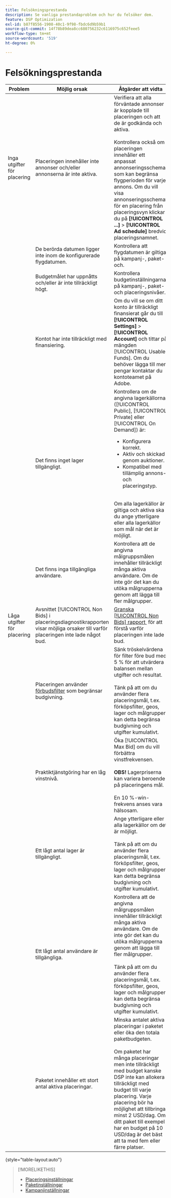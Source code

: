 ```yaml
---
title: Felsökningsprestanda
description: Se vanliga prestandaproblem och hur du felsöker dem.
feature: DSP Optimization
exl-id: b87f8556-1908-40c1-9f98-fbdc6d9b59b1
source-git-commit: 14f78b89dea8cc680756232c6116975c652feee5
workflow-type: tm+mt
source-wordcount: '519'
ht-degree: 0%

---
```


# Felsökningsprestanda

| Problem | Möjlig orsak | Åtgärder att vidta |
| --- | --- | --- |
| Inga utgifter för placering | Placeringen innehåller inte annonser och/eller annonserna är inte aktiva. | Verifiera att alla förväntade annonser är kopplade till placeringen och att de är godkända och aktiva.<br><br>Kontrollera också om placeringen innehåller ett anpassat annonseringsschema som kan begränsa flygperioden för varje annons. Om du vill visa annonseringsschemat för en placering från placeringsvyn klickar du på **[!UICONTROL ...]** > **[!UICONTROL Ad schedule]** bredvid placeringsnamnet. |
| | De berörda datumen ligger inte inom de konfigurerade flygdatumen. | Kontrollera att flygdatumen är giltiga på kampanj-, paket- och &#x200B;. |
| | Budgetmålet har uppnåtts och/eller är inte tillräckligt högt. | Kontrollera budgetinställningarna på kampanj-, paket- och placeringsnivåer. |
| | Kontot har inte tillräckligt med finansiering. | Om du vill se om ditt konto är tillräckligt finansierat går du till **[!UICONTROL Settings]** > **[!UICONTROL Account]** och tittar på mängden [!UICONTROL Usable Funds]. Om du behöver lägga till mer pengar kontaktar du kontoteamet på Adobe. |
| | Det finns inget lager tillgängligt. | Kontrollera om de angivna lagerkällorna ([!UICONTROL Public], [!UICONTROL Private] eller [!UICONTROL On Demand]) är:<ul><li>Konfigurera korrekt.</li><li>Aktiv och skickad genom auktioner.</li><li>Kompatibel med tillämplig annons- och placeringstyp.</li></ul><br>Om alla lagerkällor är giltiga och aktiva ska du ange ytterligare eller alla lagerkällor som mål när det är möjligt. |
| | Det finns inga tillgängliga användare. | Kontrollera att de angivna målgruppsmålen innehåller tillräckligt många aktiva användare. Om de inte gör det kan du utöka målgrupperna genom att lägga till fler målgrupper. |
| Låga utgifter för placering | Avsnittet [!UICONTROL Non Bids] i placeringsdiagnostikrapporten visar möjliga orsaker till varför placeringen inte lade något bud. | [Granska [!UICONTROL Non Bids] rapport &#x200B;](/help/dsp/campaign-management/reports/placement-diagnostics.md) för att förstå varför placeringen inte lade bud.  <!-- add link/edit text when file available: See the [in-depth guide to possible Non-Bid Reasons (NBR)](link) for more information. --> |
| | Placeringen använder [förbudsfilter](/help/dsp/campaign-management/placements/placement-settings.md) som begränsar budgivning. | Sänk tröskelvärdena för filter före bud med 5 % för att utvärdera balansen mellan utgifter och resultat. <!-- wording? and are users just supposed to manually monitor whether it makes a difference? --><br><br>Tänk på att om du använder flera placeringsmål, t.ex. förköpsfilter, geos, lager och målgrupper, kan detta begränsa budgivning och utgifter kumulativt. |
| | Praktiktjänstgöring har en låg vinstnivå. | Öka [!UICONTROL Max Bid] om du vill förbättra vinstfrekvensen.<br><br><b>OBS!</b> Lagerpriserna kan variera beroende på placeringens mål.<br><br>En 10 %-win-frekvens anses vara hälsosam. |
| | Ett lågt antal lager är tillgängligt. | Ange ytterligare eller alla lagerkällor om det är möjligt.<br><br>Tänk på att om du använder flera placeringsmål, t.ex. förköpsfilter, geos, lager och målgrupper, kan detta begränsa budgivning och utgifter kumulativt. |
| | Ett lågt antal användare är tillgängliga. | Kontrollera att de angivna målgruppsmålen innehåller tillräckligt många aktiva användare. Om de inte gör det kan du utöka målgrupperna genom att lägga till fler målgrupper.<br><br>Tänk på att om du använder flera placeringsmål, t.ex. förköpsfilter, geos, lager och målgrupper, kan detta begränsa budgivning och utgifter kumulativt. |
| | Paketet innehåller ett stort antal aktiva placeringar. | Minska antalet aktiva placeringar i paketet eller öka den totala paketbudgeten.<br><br>Om paketet har många placeringar men inte tillräckligt med budget kanske DSP inte kan allokera tillräckligt med budget till varje placering. Varje placering bör ha möjlighet att tillbringa minst 2 USD/dag. Om ditt paket till exempel har en budget på 10 USD/dag är det bäst att ta med fem eller färre platser. &#x200B; |

{style="table-layout:auto"}

>[!MORELIKETHIS]
>
>* [Placeringsinställningar](/help/dsp/campaign-management/placements/placement-settings.md)
>* [Paketinställningar](/help/dsp/campaign-management/packages/package-settings.md)
>* [Kampanjinställningar](/help/dsp/campaign-management/campaigns/campaign-settings.md)
